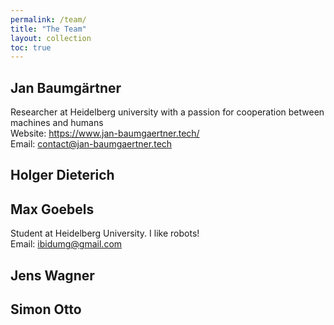 ```yaml
---
permalink: /team/
title: "The Team"
layout: collection
toc: true
---
```


## Jan Baumgärtner
Researcher at Heidelberg university with a passion for cooperation between machines and humans <br>
Website:  <a href="jan-baumgaertner.tech"> https://www.jan-baumgaertner.tech/</a> <br>
Email: contact@jan-baumgaertner.tech <br>  


## Holger Dieterich

## Max Goebels
Student at Heidelberg University. I like robots! <br>
Email: ibidumg@gmail.com

## Jens Wagner

## Simon Otto

